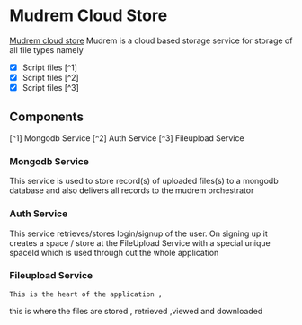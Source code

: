 
# Mudrem Cloud Store
[Mudrem cloud store](https://mudremcloudstore.aremzy.repl.co/)
Mudrem is a cloud based storage service for storage of all file types  namely

- [x] Script files [^1]
- [x] Script files [^2]
- [x] Script files [^3]

## Components

[^1] Mongodb Service
[^2] Auth Service
[^3] Fileupload Service

### Mongodb Service
  
  This service is used to store record(s) of
  uploaded files(s) to a mongodb database and also delivers all records to the mudrem orchestrator

### Auth Service

   This service retrieves/stores login/signup of the user. On signing up it creates a space / store at the FileUpload Service with a special unique spaceId which is used through out the whole application
   
   
  ### Fileupload Service 
    
    This is the heart of the application ,
 this is where the files are stored ,
 retrieved ,viewed and downloaded
    
  
